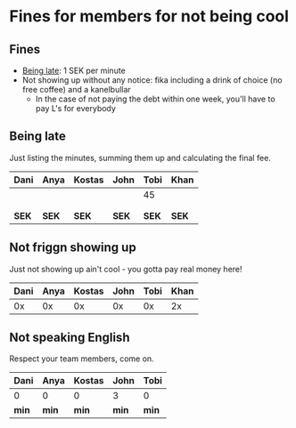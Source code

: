 # Fines for members for not being cool

## Fines

* [Being late](https://github.com/SEP007/resources/blob/master/group-rules.md): 1 SEK per minute
* Not showing up without any notice: fika including a drink of choice (no free coffee) and a kanelbullar
   * In the case of not paying the debt within one week, you'll have to pay L's for everybody

## Being late

Just listing the minutes, summing them up and calculating the final fee.

| Dani   | Anya   | Kostas | John   | Tobi   | Khan   |
| -------|--------| -------|--------|--------|--------|
|        |        |        |        |   45     |        |
|        |        |        |        |        |        |
|        |        |        |        |        |        |
|**SEK** |**SEK** | **SEK**| **SEK**| **SEK**| **SEK**|

## Not friggn showing up

Just not showing up ain't cool - you gotta pay real money here!

| Dani   | Anya   | Kostas | John   | Tobi   | Khan   |
| -------|--------| -------|--------|--------|--------|
| 0x     | 0x     | 0x     | 0x     | 0x     | 2x     |


## Not speaking English

Respect your team members, come on.

| Dani   | Anya   | Kostas | John   | Tobi   |
| -------|--------| -------|--------|--------|
| 0      | 0      | 0      | 3      | 0      |
|**min** |**min** | **min**| **min**| **min**|
